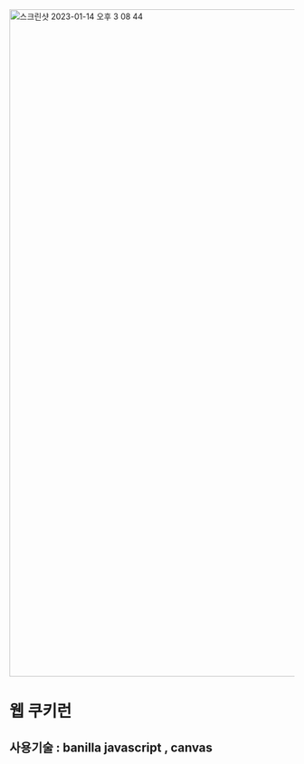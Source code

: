 <img width="1178" alt="스크린샷 2023-01-14 오후 3 08 44" src="https://user-images.githubusercontent.com/107898063/212458533-d26c4952-6dc3-44be-ae00-85c73984501d.png">

# 웹 쿠키런

## 사용기술 : banilla javascript , canvas
